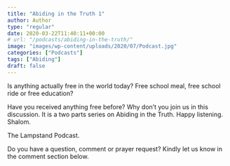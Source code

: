 ```yaml
---
title: "Abiding in the Truth 1"
author: Author
type: "regular"
date: 2020-03-22T11:40:11+00:00
# url: "/podcasts/abiding-in-the-truth/"
image: "images/wp-content/uploads/2020/07/Podcast.jpg"
categories: ["Podcasts"]
tags: ["Abiding"]
draft: false
---
```

Is anything actually free in the world today? Free school meal, free school ride or free education?

Have you received anything free before? Why don&#8217;t you join us in this discussion. It is a two parts series on Abiding in the Truth. Happy listening. Shalom.

The Lampstand Podcast.<figure></figure>

Do you have a question, comment or prayer request? Kindly let us know in the comment section below.
